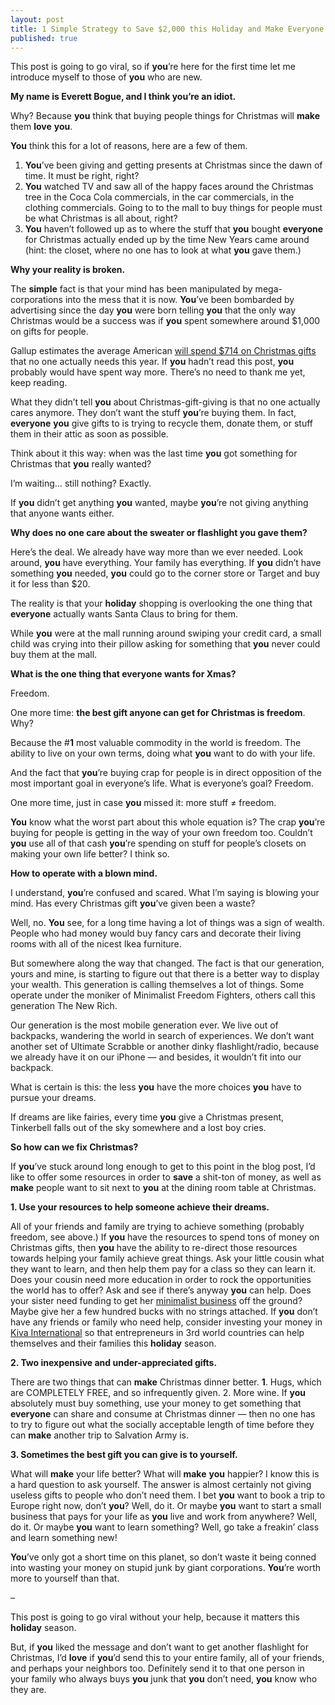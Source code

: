 ```yaml
---
layout: post
title: 1 Simple Strategy to Save $2,000 this Holiday and Make Everyone Love You Forever
published: true
---
```


<p>This post is going to go viral, so if <strong>you</strong>’re here for the first time let me introduce myself to those of <strong>you</strong> who are new.</p>
<p><strong>My name is Everett Bogue, and I think <strong>you</strong>’re an idiot.</strong></p>
<p>Why? Because <strong>you</strong> think that buying people things for Christmas will <strong>make</strong> them <strong>love</strong> <strong>you</strong>.</p>
<p><strong>You</strong> think this for a lot of reasons, here are a few of them.</p>
<ol>
<li><strong>You</strong>’ve been giving and getting presents at Christmas since the dawn of time. It must be right, right?</li>
<li><strong>You</strong> watched TV and saw all of the happy faces around the Christmas tree in  the Coca Cola commercials, in the car commercials, in the clothing  commercials. Going to to the mall to buy things for people must be what  Christmas is all about, right?</li>
<li><strong>You</strong> haven’t followed up as to where the stuff that <strong>you</strong> bought <strong>everyone</strong> for Christmas actually ended up by the time New Years came around (hint: the closet, where no one has to look at what <strong>you</strong> gave them.)</li>
</ol>
<p><strong>Why your reality is broken.</strong></p>
<p>The <strong>simple</strong> fact is that your mind has been manipulated by mega-corporations into the mess that it is now. <strong>You</strong>’ve been bombarded by advertising since the day <strong>you</strong> were born telling <strong>you</strong> that the only way Christmas would be a success was if <strong>you</strong> spent somewhere around $1,000 on gifts for people.</p>
<p>Gallup estimates the average American <a href="http://www.gallup.com/poll/144506/November-Christmas-Spending-Estimate-Outpaces-2009.aspx">will spend $714 on Christmas gifts</a> that no one actually needs this year. If <strong>you</strong> hadn’t read this post, <strong>you</strong> probably would have spent way more. There’s no need to thank me yet, keep reading.</p>
<p>What they didn’t tell <strong>you</strong> about Christmas-gift-giving is that no one actually cares anymore. They don’t want the stuff <strong>you</strong>’re buying them. In fact, <strong>everyone</strong> <strong>you</strong> give gifts to is trying to recycle them, donate them, or stuff them in their attic as soon as possible.</p>
<p>Think about it this way: when was the last time <strong>you</strong> got something for Christmas that <strong>you</strong> really wanted?</p>
<p>I’m waiting… still nothing? Exactly.</p>
<p>If <strong>you</strong> didn’t get anything <strong>you</strong> wanted, maybe <strong>you</strong>’re not giving anything that anyone wants either.</p>
<p><strong>Why does no one care about the sweater or flashlight <strong>you</strong> gave them?</strong></p>
<p>Here’s the deal. We already have way more than we ever needed. Look around, <strong>you</strong> have everything. Your family has everything. If <strong>you</strong> didn’t have something <strong>you</strong> needed, <strong>you</strong> could go to the corner store or Target and buy it for less than $20.</p>
<p>The reality is that your <strong>holiday</strong> shopping is overlooking the one thing that <strong>everyone</strong> actually wants Santa Claus to bring for them.</p>
<p>While <strong>you</strong> were at the mall running around swiping your credit card, a small child was crying into their pillow asking for something that <strong>you</strong> never could buy them at the mall.</p>
<p><strong>What is the one thing that <strong>everyone</strong> wants for Xmas?</strong></p>
<p>Freedom.</p>
<p>One more time: <strong>the best gift anyone can get for Christmas is freedom</strong>. Why?</p>
<p>Because the #<strong>1</strong> most valuable commodity in the world is freedom. The ability to live on your own terms, doing what <strong>you</strong> want to do with your life.</p>
<p>And the fact that <strong>you</strong>’re  buying crap for people is in direct opposition of the most important  goal in everyone’s life. What is everyone’s goal? Freedom.</p>
<p>One more time, just in case <strong>you</strong> missed it: more stuff ≠ freedom.</p>
<p><strong>You</strong> know what the worst part about this whole equation is? The crap <strong>you</strong>’re buying for people is getting in the way of your own freedom too. Couldn’t <strong>you</strong> use all of that cash <strong>you</strong>’re spending on stuff for people’s closets on making your own life better? I think so.</p>
<p><strong>How to operate with a blown mind.</strong></p>
<p>I understand, <strong>you</strong>’re confused and scared. What I’m saying is blowing your mind. Has every Christmas gift <strong>you</strong>’ve given been a waste?</p>
<p>Well, no. <strong>You</strong> see, for a long time having a lot of things was a sign of wealth.  People who had money would buy fancy cars and decorate their living  rooms with all of the nicest Ikea furniture.</p>
<p>But somewhere along the way that changed. The fact is that our  generation, yours and mine, is starting to figure out that there is a  better way to display your wealth. This generation is calling themselves  a lot of things. Some operate under the moniker of Minimalist Freedom Fighters, others call this generation The New Rich.</p>
<p>Our generation is the most mobile generation ever. We live out of  backpacks, wandering the world in search of experiences. We don’t want  another set of Ultimate Scrabble or another dinky flashlight/radio,  because we already have it on our iPhone — and besides, it wouldn’t fit  into our backpack.</p>
<p>What is certain is this: the less <strong>you</strong> have the more choices <strong>you</strong> have to pursue your dreams.</p>
<p>If dreams are like fairies, every time <strong>you</strong> give a Christmas present, Tinkerbell falls out of the sky somewhere and a lost boy cries.</p>
<p><strong>So how can we fix Christmas?</strong></p>
<p>If <strong>you</strong>’ve stuck around long enough to get to this point in the blog post, I’d like to offer some resources in order to <strong>save</strong> a shit-ton of money, as well as <strong>make</strong> people want to sit next to <strong>you</strong> at the dining room table at Christmas.</p>
<p><strong><strong>1</strong>. Use your resources to help someone achieve their dreams.</strong></p>
<p>All of your friends and family are trying to achieve something (probably freedom, see above.) If <strong>you</strong> have the resources to spend tons of money on Christmas gifts, then <strong>you</strong> have the ability to re-direct those resources towards helping your  family achieve great things. Ask your little cousin what they want to  learn, and then help them pay for a class so they can learn it. Does  your cousin need more education in order to rock the opportunities the  world has to offer? Ask and see if there’s anyway <strong>you</strong> can help. Does your sister need funding to get her <a href="/minimalist-business/">minimalist business</a> off the ground? Maybe give her a few hundred bucks with no strings attached. If <strong>you</strong> don’t have any friends or family who need help, consider investing your money in <a href="http://www.kiva.org/">Kiva International</a> so that entrepreneurs in 3rd world countries can help themselves and their families this <strong>holiday</strong> season.</p>
<p><strong>2. Two inexpensive and under-appreciated gifts.</strong></p>
<p>There are two things that can <strong>make</strong> Christmas dinner better. <strong>1</strong>. Hugs, which are COMPLETELY FREE, and so infrequently given. 2. More wine. If <strong>you</strong> absolutely must buy something, use your money to get something that <strong>everyone</strong> can share and consume at Christmas dinner — then no one has to try to  figure out what the socially acceptable length of time before they can <strong>make</strong> another trip to Salvation Army is.</p>
<p><strong>3. Sometimes the best gift <strong>you</strong> can give is to yourself.</strong></p>
<p>What will <strong>make</strong> your life better? What will <strong>make</strong> <strong>you</strong> happier? I know this is a hard question to ask yourself. The answer is  almost certainly not giving useless gifts to people who don’t need them.  I bet <strong>you</strong> want to book a trip to Europe right now, don’t <strong>you</strong>? Well, do it. Or maybe <strong>you</strong> want to start a small business that pays for your life as <strong>you</strong> live and work from anywhere? Well, do it. Or maybe <strong>you</strong> want to learn something? Well, go take a freakin’ class and learn something new!</p>
<p><strong>You</strong>’ve  only got a short time on this planet, so don’t waste it being conned  into wasting your money on stupid junk by giant corporations. <strong>You</strong>’re worth more to yourself than that.</p>
<p>–</p>
<p>This post is going to go viral without your help, because it matters this <strong>holiday</strong> season.</p>
<p>But, if <strong>you</strong> liked the message and don’t want to get another flashlight for Christmas, I’d <strong>love</strong> if <strong>you</strong>’d  send this to your entire family, all of your friends, and perhaps your  neighbors too. Definitely send it to that one person in your family who  always buys <strong>you</strong> junk that <strong>you</strong> don’t need, <strong>you</strong> know who they are.</p>